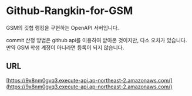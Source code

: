 # Github-Rangkin-for-GSM

GSM의 깃헙 랭킹을 구현하는 OpenAPI 서버입니다.

commit 산정 방법은 github api를 이용하여 받아온 것이지만, 다소 오차가 있습니다.  
만약 GSM 학생 계정이 아니라면 등록이 되지 않습니다.

## URL
[https://9x8nm0gvq3.execute-api.ap-northeast-2.amazonaws.com/](https://9x8nm0gvq3.execute-api.ap-northeast-2.amazonaws.com/)
